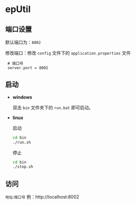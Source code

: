 # epUtil



## 端口设置

默认端口为：`8002`

修改端口：修改  `config` 文件下的 `application.properties` 文件

```properties
 # 端口号
 server.port = 8002
```



## 启动

+ **windows**

  双击 `bin` 文件夹下的 `run.bat` 即可启动。

+ **linux**

  启动
  
  ```sh
  cd bin
  ./run.sh
  ```
  
  停止
  
  ```sh
  cd bin
  ./stop.sh
  ```
  



## 访问

`地址`:`端口号`
例：http://localhost:8002